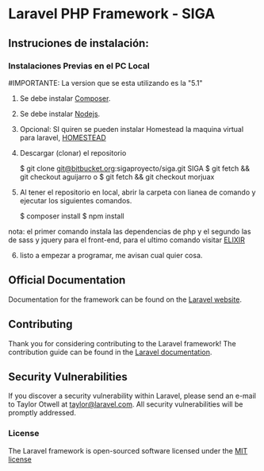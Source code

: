 # Laravel PHP Framework - SIGA

## Instruciones de instalación:

### Instalaciones Previas en el PC Local

#IMPORTANTE: La version que se esta utilizando es la "5.1"

1) Se debe instalar [Composer](https://getcomposer.org/).
2) Se debe instalar [Nodejs](https://nodejs.org/en/).
3) Opcional: SI quiren se pueden instalar Homestead la maquina virtual para laravel, [HOMESTEAD](https://laravel.com/docs/5.1/homestead)
4) Descargar (clonar) el repositorio

    $ git clone git@bitbucket.org:sigaproyecto/siga.git SIGA
    $ git fetch && git checkout aguijarro
    o
    $ git fetch && git checkout morjuax

5) Al tener el repositorio en local, abrir la carpeta con lianea de comando y ejecutar los siguientes comandos.

    $ composer install
    $ npm install

nota: el primer comando instala las dependencias de php y el segundo las de sass y jquery para el front-end, para el ultimo comando visitar [ELIXIR](https://laravel.com/docs/5.1/elixir)

6) listo a empezar a programar, me avisan cual quier cosa.

## Official Documentation

Documentation for the framework can be found on the [Laravel website](https://laravel.com/docs/5.1).

## Contributing

Thank you for considering contributing to the Laravel framework! The contribution guide can be found in the [Laravel documentation](http://laravel.com/docs/contributions).

## Security Vulnerabilities

If you discover a security vulnerability within Laravel, please send an e-mail to Taylor Otwell at taylor@laravel.com. All security vulnerabilities will be promptly addressed.

### License

The Laravel framework is open-sourced software licensed under the [MIT license](http://opensource.org/licenses/MIT)
